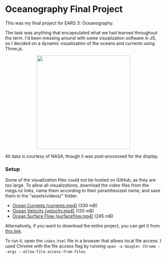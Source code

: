 # Oceanography Final Project

This was my final project for EARS 3: Oceanography.

The task was anything that encapsulated what we had learned throughout the term.  I'd been messing around with some visualization software in JS, so I decided on a dynamic visualization of the oceans and currents using Three.js.

<p align="center">
  <img src="/assets/preview.gif" height="300">
</p>

All data is courtesy of NASA, though it was post-processed for the display.

### Setup
Some of the visualization files could not be hosted on GitHub, as they are too large.  To allow all visualizations, download the video files from the mega.nz links, name them according to their paranthesized name, and save them in the "assets/videos/" folder.

* [Ocean Currents (currents.mp4)](https://mega.nz/#!9R5EGDzD!ioChXH6gVIC37R3Lz_lnvJ2tXxiTOHAAOyk8u9a-CUg) (330 mB)
* [Ocean Velocity (velocity.mp4)](https://mega.nz/#!8UYCUabT!ixAL9LjO3WKbkFYakp4apO2AJA7orju_Fh19PN8DtD8) (120 mB)
* [Ocean Surface Flow (surfaceflow.mp4)](https://mega.nz/#!xV5QHZDQ!-on9A9sv5XZqtlxcpEb6cN2rXn48Vt9NX5U2aHg9FFk) (245 mB)

Alternatively, if you want to download the entire project, you can get it from [this link](https://mega.nz/#!UVRm0ByI!4AucdjKRSHXximJqGSp3SgLT96BGpgCmwoG9mNhnqZk).

To run it, open the `index.html` file in a browser that allows local file access.  I used Chrome with the file access flag by running `open -a Google\ Chrome --args --allow-file-access-from-files`.
